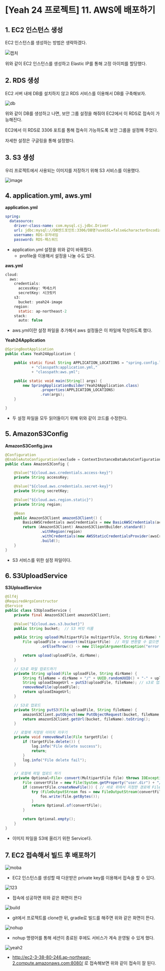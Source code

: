 # [Yeah 24 프로젝트] 11. AWS에 배포하기



## 1. EC2 인스턴스 생성

EC2 인스턴스를 생성하는 방법은 생략하겠다. 



![캡처](https://lh5.googleusercontent.com/rSNC51qrgXaB9QCgpYpliWWJnpyHCQ23TZ7uUoIpUwxKstmZ-WBd7zVZjY6qkkrbP5OO2YTX67cLsKG12a9HiXa8QAW43zxTA7xC0K2MenYDlPxNLPe3dYl_458ft-WDqXVYXwDT=s0)

위와 같이 EC2 인스턴스를 생성하고 Elastic IP를 통해 고정 아이피를 할당했다.





## 2. RDS 생성

EC2 서버 내에 DB를 설치하지 않고 RDS 서비스를 이용해서 DB를 구축해보자.



![db](https://lh3.googleusercontent.com/i-1jekmIOCxeYPVkzaYD0aOPh1yAuh5ysCi-6uSCUbSU-ZsSe5NHjf74o6R_kqM9armM6qW-ReEDpff02Gj2Bh2VJFxUXEErkUOBfJvtcsfc3qXiPAtA7bo2aUIWNo-SLQhcUqy5=s0)

위와 같이 DB를 생성하고 나면, 보안 그룹 설정을 해줘야 EC2에서 이 RDS로 접속이 가능해진다.

EC2에서 이 RDS로 3306 포트를 통해 접속이 가능하도록 보안 그룹을 설정해 주었다. 

자세한 설정은 구글링을 통해 설정했다.





## 3. S3 생성

우리 프로젝트에서 사용되는 이미지를 저장하기 위해 S3 서비스를 이용했다.



![image](https://lh3.googleusercontent.com/mr7VrlGCYbg5ezDraZg81kZY4oVvKuOUqzxhHClg6s2DJqbfx3zqR1k0RPsJAbK5p5bYvEuhq8JgPU9cgNfhDJYfxJhlOH3g6Xa-Xb16WadAI81ZkUCOuR0qVWyjnXupiaQIfBVi=s0)





## 4. application.yml, aws.yml

**application.yml**

```yaml
spring:
  datasource:
    driver-class-name: com.mysql.cj.jdbc.Driver
    url: jdbc:mysql://DB엔드포인트:3306/DB명?useSSL=false&characterEncoding=UTF-8&serverTimezone=UTC
    username: RDS-유저네임
    password: RDS-패스워드
```

- application.yml 설정을 위와 같이 바꿔줬다.
  - profile을 이용해서 설정을 나눌 수도 있다.



**aws.yml**

```java
cloud:
  aws:
    credentials:
      accessKey: 액세스키
      secretKey: 시크릿키
    s3:
      bucket: yeah24-image
    region:
      static: ap-northeast-2
    stack:
      auto: false
```

- aws.yml이란 설정 파일을 추가해서 aws 설정들은 이 파일에 작성하도록 했다.





**Yeah24Application**

```java
@SpringBootApplication
public class Yeah24Application {

    public static final String APPLICATION_LOCATIONS = "spring.config.location="
            + "classpath:application.yml,"
            + "classpath:aws.yml";

    public static void main(String[] args) {
        new SpringApplicationBuilder(Yeah24Application.class)
                .properties(APPLICATION_LOCATIONS)
                .run(args);
    }

}
```

- 두 설정 파일을 모두 읽어들이기 위해 위와 같이 코드를 수정한다.





## 5. AmazonS3Config

**AmazonS3Config.java**

```java
@Configuration
@EnableAutoConfiguration(exclude = ContextInstanceDataAutoConfiguration.class)
public class AmazonS3Config {

    @Value("${cloud.aws.credentials.access-key}")
    private String accessKey;

    @Value("${cloud.aws.credentials.secret-key}")
    private String secretKey;

    @Value("${cloud.aws.region.static}")
    private String region;

    @Bean
    public AmazonS3Client amazonS3Client() {
        BasicAWSCredentials awsCredentials = new BasicAWSCredentials(accessKey, secretKey);
        return (AmazonS3Client) AmazonS3ClientBuilder.standard()
                .withRegion(region)
                .withCredentials(new AWSStaticCredentialsProvider(awsCredentials))
                .build();
    }
}
```

- S3 서비스를 위한 설정 파일이다. 





## 6. S3UploadService

**S3UploadService**

```java
@Slf4j
@RequiredArgsConstructor
@Service
public class S3UploadService {
    private final AmazonS3Client amazonS3Client;

    @Value("${cloud.aws.s3.bucket}")
    public String bucket;  // S3 버킷 이름

    public String upload(MultipartFile multipartFile, String dirName) throws IOException {
        File uploadFile = convert(multipartFile)  // 파일 변환할 수 없으면 에러
                .orElseThrow(() -> new IllegalArgumentException("error: MultipartFile -> File convert fail"));

        return upload(uploadFile, dirName);
    }

    // S3로 파일 업로드하기
    private String upload(File uploadFile, String dirName) {
        String fileName = dirName + "/" + UUID.randomUUID() + "-" + uploadFile.getName();   // S3에 저장된 파일 이름
        String uploadImageUrl = putS3(uploadFile, fileName); // s3로 업로드
        removeNewFile(uploadFile);
        return uploadImageUrl;
    }

    // S3로 업로드
    private String putS3(File uploadFile, String fileName) {
        amazonS3Client.putObject(new PutObjectRequest(bucket, fileName, uploadFile).withCannedAcl(CannedAccessControlList.PublicRead));
        return amazonS3Client.getUrl(bucket, fileName).toString();
    }

    // 로컬에 저장된 이미지 지우기
    private void removeNewFile(File targetFile) {
        if (targetFile.delete()) {
            log.info("File delete success");
            return;
        }
        log.info("File delete fail");
    }

    // 로컬에 파일 업로드 하기
    private Optional<File> convert(MultipartFile file) throws IOException {
        File convertFile = new File(System.getProperty("user.dir") + "/" + file.getOriginalFilename());
        if (convertFile.createNewFile()) { // 바로 위에서 지정한 경로에 File이 생성됨 (경로가 잘못되었다면 생성 불가능)
            try (FileOutputStream fos = new FileOutputStream(convertFile)) { // FileOutputStream 데이터를 파일에 바이트 스트림으로 저장하기 위함
                fos.write(file.getBytes());
            }
            return Optional.of(convertFile);
        }

        return Optional.empty();
    }
}
```

- 이미지 파일을 S3에 올리기 위한 Service다.





## 7. EC2 접속해서 빌드 후 배포하기

![moba](https://lh4.googleusercontent.com/japcMF_gUvkgC27bZTOd1e1b6oZh7Yc776eg4A0DU9Mm_utDRMfkb5FNg9B_go6pkYZEoe0RBFsjxGzSRhisep-_D2Kj4XRekzolHbjvvo3hD7Qmg7OhdRSExMJF9R57m7594IcQ=s0)

- EC2 인스턴스를 생성할 때 다운받은 private key를 이용해서 접속을 할 수 있다.





![123](https://lh3.googleusercontent.com/r8EZcT1BbC5FgzLkTBPAhILhg9HUh8DklBtQ3-a8f_5yhqEb_jGcR5rq2ly8OwpREKQPoC61ZlUivH9rbaKuTi5juHDFy2Qlexa5EzHmySgR5cnHMo7XsPkb6lZ-IhLejRuGf7X9=s0)

- 접속에 성공하면 위와 같은 화면이 뜬다





![build](https://lh5.googleusercontent.com/XyLlWBFWaOt5ZOZblp5jviARuKJ7m-y5npUTkaCwJHzOIubzxPKbbelueBJGU30aKGfOeyA9PBhVnnqNaYDpYyQcrs8sjtTdiiNKDPWapxYgZrolpEC8gxTGwWHjd4lDm1rDMytu=s0)

- git에서 프로젝트를 clone한 뒤, gradle로 빌드를 해주면 위와 같은 화면이 뜬다.





![nohup](https://lh6.googleusercontent.com/kSS6ioMRWO_hB_7sykVDbN22PtGb0dYomDuhN9JTo7HqGGWtiww8V1I5ELowOj02rdkj365SnkpH4UHZxRO23pr5NNpumGIZpnsnv11xzNreeOr-pOJEMzYV-koX5rMiTEHjMwat=s0)

- nohup 명령어를 통해 세션이 종료된 후에도 서비스가 계속 운영될 수 있게 했다.





![yeah2](https://lh6.googleusercontent.com/xq_Nl_yE3ZetHtmG2bPg7iZkTsqj6kBJkPL_dJFbay3v7o28nONlor37nAMeu30D-CpGFskmPQMX_f8ELWktgHF_JwnkULwLJF5Mrbfq8HxlZgNkWjbdcm4fqxMgH5hePphKtjxQ=s0)

- http://ec2-3-38-80-246.ap-northeast-2.compute.amazonaws.com:8080/ 로 접속해보면 위와 같이 접속이 잘 된다.